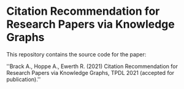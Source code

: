# Citation Recommendation for Research Papers via Knowledge Graphs
This repository contains the source code for the paper:

''Brack A., Hoppe A., Ewerth R. (2021) Citation Recommendation for Research Papers via Knowledge Graphs, TPDL 2021 (accepted for publication).''
